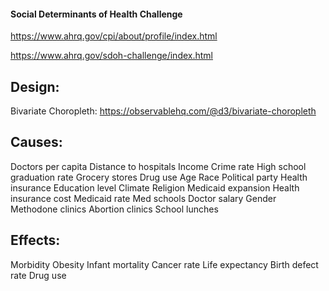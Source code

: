 #### Social Determinants of Health Challenge

https://www.ahrq.gov/cpi/about/profile/index.html 

https://www.ahrq.gov/sdoh-challenge/index.html


## Design:
Bivariate Choropleth: https://observablehq.com/@d3/bivariate-choropleth 


## Causes:
Doctors per capita
Distance to hospitals
Income
Crime rate
High school graduation rate
Grocery stores
Drug use
Age
Race
Political party
Health insurance
Education level
Climate
Religion
Medicaid expansion
Health insurance cost
Medicaid rate
Med schools
Doctor salary
Gender
Methodone clinics
Abortion clinics
School lunches

## Effects:
Morbidity
Obesity
Infant mortality
Cancer rate
Life expectancy
Birth defect rate
Drug use
